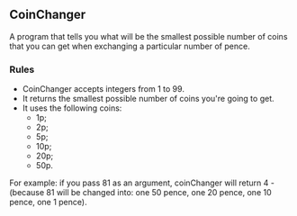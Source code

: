 ## CoinChanger

A program that tells you what will be the smallest possible number of coins that you can get when exchanging a particular number of pence.

### Rules 

- CoinChanger accepts integers from 1 to 99.
- It returns the smallest possible number of coins you're going to get.
- It uses the following coins:
  - 1p;
  - 2p;
  - 5p;
  - 10p;
  - 20p;
  - 50p.

For example: if you pass 81 as an argument, coinChanger will return 4 - (because 81 will be changed into: one 50 pence, one 20 pence, one 10 pence, one 1 pence).


